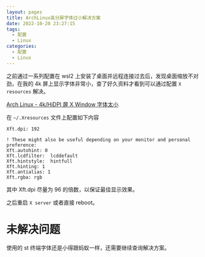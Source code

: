 ```yaml
---
layout: pages
title: ArchLinux高分屏字体过小解决方案
date: 2022-10-20 23:27:15
tags:
  - 配置
  - Linux
categories:
  - 配置
  - Linux
---
```


之前通过一系列配置在 wsl2 上安装了桌面并远程连接过去后，发现桌面缩放不对劲，在我的 4k 屏上显示字体非常小，查了好久资料才看到可以通过配置 `X resources` 解决。

<!-- more -->

[Arch Linux - 4k/HiDPI 屏 X Window 字体太小](https://zhuanlan.zhihu.com/p/384806450)

在 `~/.Xresources` 文件上配置如下内容

```
Xft.dpi: 192

! These might also be useful depending on your monitor and personal preference:
Xft.autohint: 0
Xft.lcdfilter:  lcddefault
Xft.hintstyle:  hintfull
Xft.hinting: 1
Xft.antialias: 1
Xft.rgba: rgb
```

其中 Xft.dpi 尽量为 96 的倍数，以保证最佳显示效果。

之后重启 `X server` 或者直接 reboot。

# 未解决问题

使用的 st 终端字体还是小得跟蚂蚁一样，还需要继续查询解决方案。
